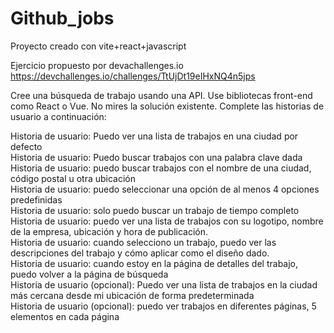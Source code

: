 # Github_jobs

Proyecto creado con vite+react+javascript

Ejercicio propuesto por devachallenges.io https://devchallenges.io/challenges/TtUjDt19eIHxNQ4n5jps

Cree una búsqueda de trabajo usando una API. Use bibliotecas front-end como React o Vue. No mires la solución existente. Complete las historias de usuario a continuación:<br/>

Historia de usuario: Puedo ver una lista de trabajos en una ciudad por defecto<br/>
Historia de usuario: Puedo buscar trabajos con una palabra clave dada<br/>
Historia de usuario: puedo buscar trabajos con el nombre de una ciudad, código postal u otra ubicación<br/>
Historia de usuario: puedo seleccionar una opción de al menos 4 opciones predefinidas<br/>
Historia de usuario: solo puedo buscar un trabajo de tiempo completo<br/>
Historia de usuario: puedo ver una lista de trabajos con su logotipo, nombre de la empresa, ubicación y hora de publicación.<br/>
Historia de usuario: cuando selecciono un trabajo, puedo ver las descripciones del trabajo y cómo aplicar como el diseño dado.<br/>
Historia de usuario: cuando estoy en la página de detalles del trabajo, puedo volver a la página de búsqueda<br/>
Historia de usuario (opcional): Puedo ver una lista de trabajos en la ciudad más cercana desde mi ubicación de forma predeterminada<br/>
Historia de usuario (opcional): puedo ver trabajos en diferentes páginas, 5 elementos en cada página
